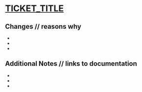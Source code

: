 # [TICKET_TITLE](PASTE_LINK_HERE)

## **Changes** // reasons why

-
-
-

## **Additional Notes** // links to documentation

-
-
-
